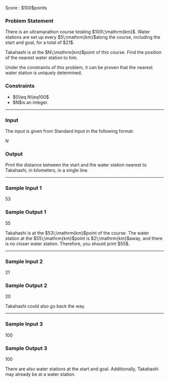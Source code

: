 
<div>

<span>

<span>

<p>
Score : $100$points
</p>

<div>

<section>

### **Problem Statement**

<p>
There is an ultramarathon course totaling $100\;\mathrm{km}$.
Water stations are set up every $5\;\mathrm{km}$along the course, including the start and goal, for a total of $21$.
</p>

<p>
Takahashi is at the $N\;\mathrm{km}$point of this course.
Find the position of the nearest water station to him.
</p>

<p>
Under the constraints of this problem, it can be proven that the nearest water station is uniquely determined.
</p>

</section>

</div>

<div>

<section>

### **Constraints**

<ul>

<li>
$0\leq N\leq100$
</li>

<li>
$N$is an integer.
</li>

</ul>

</section>

</div>

---

<div>

<div>

<section>

### **Input**

<p>
The input is given from Standard Input in the following format:
</p>

<div>

$N$
</div>

</section>

</div>

<div>

<section>

### **Output**

<p>
Print the distance between the start and the water station nearest to Takahashi, in kilometers, in a single line.
</p>

</section>

</div>

</div>

---

<div>

<section>

### **Sample Input 1**

<div>

53

</div>

</section>

</div>

<div>

<section>

### **Sample Output 1**

<div>

55

</div>

<p>
Takahashi is at the $53\;\mathrm{km}$point of the course.
The water station at the $55\;\mathrm{km}$point is $2\;\mathrm{km}$away, and there is no closer water station.
Therefore, you should print $55$.
</p>

</section>

</div>

---

<div>

<section>

### **Sample Input 2**

<div>

21

</div>

</section>

</div>

<div>

<section>

### **Sample Output 2**

<div>

20

</div>

<p>
Takahashi could also go back the way.
</p>

</section>

</div>

---

<div>

<section>

### **Sample Input 3**

<div>

100

</div>

</section>

</div>

<div>

<section>

### **Sample Output 3**

<div>

100

</div>

<p>
There are also water stations at the start and goal.
Additionally, Takahashi may already be at a water station.
</p>

</section>

</div>

</span>

</span>

</div>
